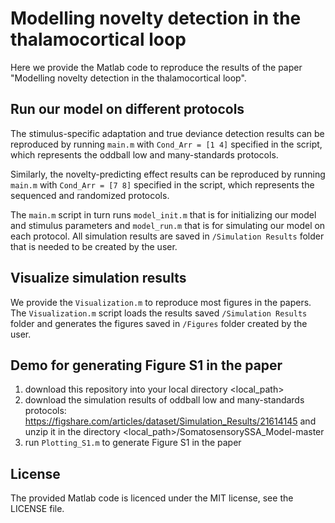 # Modelling novelty detection in the thalamocortical loop
Here we provide the Matlab code to reproduce the results of the paper "Modelling novelty detection in the thalamocortical loop".

## Run our model on different protocols
The stimulus-specific adaptation and true deviance detection results can be reproduced by running `main.m` with `Cond_Arr = [1 4]` specified in the script, which represents the oddball low and many-standards protocols.

Similarly, the novelty-predicting effect results can be reproduced by running `main.m` with `Cond_Arr = [7 8]` specified in the script, which represents the sequenced and randomized protocols.

The `main.m` script in turn runs `model_init.m` that is for initializing our model and stimulus parameters and `model_run.m` that is for simulating our model on each protocol. All simulation results are saved in `/Simulation Results` folder that is needed to be created by the user. 

## Visualize simulation results
We provide the `Visualization.m` to reproduce most figures in the papers. The `Visualization.m` script loads the results saved `/Simulation Results` folder and generates the figures saved in `/Figures` folder created by the user. 

## Demo for generating Figure S1 in the paper
1. download this repository into your local directory <local_path>
2. download the simulation results of oddball low and many-standards protocols: 
https://figshare.com/articles/dataset/Simulation_Results/21614145 and unzip it in the directory <local_path>/SomatosensorySSA_Model-master
3. run `Plotting_S1.m` to generate Figure S1 in the paper

## License
The provided Matlab code is licenced under the MIT license, see the LICENSE file.
